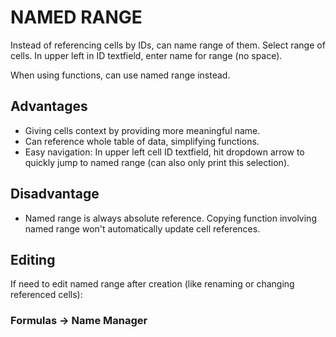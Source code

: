 # NAMED RANGE

Instead of referencing cells by IDs, can name range of them. Select range of cells. In upper left in ID textfield, enter name for range (no space).

When using functions, can use named range instead.

## Advantages

* Giving cells context by providing more meaningful name.
* Can reference whole table of data, simplifying functions.
* Easy navigation: In upper left cell ID textfield, hit dropdown arrow to quickly jump to named range (can also only print this selection).

## Disadvantage

* Named range is always absolute reference. Copying function involving named range won't automatically update cell references.

## Editing

If need to edit named range after creation (like renaming or changing referenced cells):

### Formulas &rarr; Name Manager
